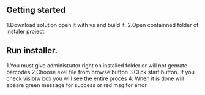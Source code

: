 
## Getting started
 1.Download solution open it with vs and build it.
 2.Open containned folder of instaler project.
## Run installer.
 1.You must give administrator right on installed folder or will not genrate barcodes
 2.Choose exel file from browse button
 3.Click start button. If you check visiblw box you will see the entire proces
 4. When it is done will apeare green message for success or red msg for error

 

 
